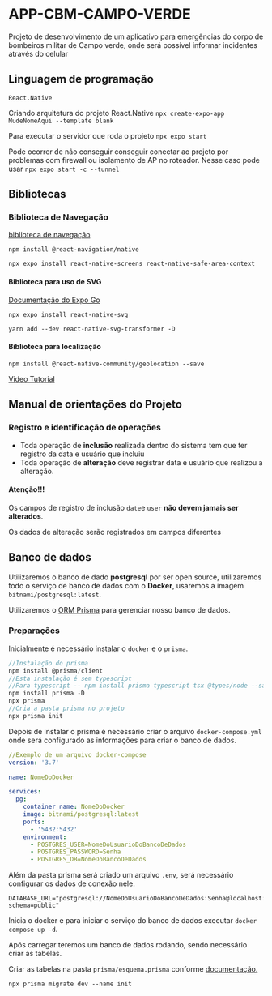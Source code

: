 # APP-CBM-CAMPO-VERDE

Projeto de desenvolvimento de um aplicativo para emergências do corpo de bombeiros militar de Campo verde, onde será possível informar incidentes através do celular

## Linguagem de programação

`React.Native`

Criando arquitetura do projeto React.Native
`npx create-expo-app MudeNomeAqui --template blank`

Para executar o servidor que roda o projeto `npx expo start`

Pode ocorrer de não conseguir conseguir conectar ao projeto por problemas com firewall ou isolamento de AP no roteador.
Nesse caso pode usar `npx expo start -c --tunnel`

## Bibliotecas

### Biblioteca de Navegação

[biblioteca de navegação](https://reactnavigation.org/)

`npm install @react-navigation/native`

`npx expo install react-native-screens react-native-safe-area-context`

#### Biblioteca para uso de SVG

[Documentação do Expo Go](https://docs.expo.dev/versions/latest/sdk/svg/)

`npx expo install react-native-svg`

`yarn add --dev react-native-svg-transformer -D`

#### Biblioteca para localização

`npm install @react-native-community/geolocation --save`

[Video Tutorial](https://www.youtube.com/watch?v=7DY1tHHudtM)

## Manual de orientações do Projeto

### Registro e identificação de operações

* Toda operação de **inclusão**  realizada dentro do sistema tem que ter registro da data e usuário que incluiu
* Toda operação de **alteração** deve registrar data e usuário que realizou a alteração.

#### Atenção!!!

Os campos de registro de inclusão `date`e `user` **não devem jamais ser alterados**.

Os dados de alteração serão registrados em campos diferentes

## Banco de dados

Utilizaremos o banco de dado **postgresql** por ser open source, utilizaremos todo o serviço de banco de dados com o **Docker**, usaremos a imagem `bitnami/postgresql:latest`.

Utilizaremos o [ORM Prisma](https://www.prisma.io/docs/getting-started/setup-prisma/start-from-scratch) para gerenciar nosso banco de dados.

### Preparações

Inicialmente é necessário instalar o `docker` e o `prisma`.

```javascript
//Instalação do prisma
npm install @prisma/client
//Esta instalação é sem typescript
//Para typescript -- npm install prisma typescript tsx @types/node --save-dev
npm install prisma -D
npx prisma
//Cria a pasta prisma no projeto
npx prisma init
```

Depois de instalar o prisma é necessário criar o arquivo `docker-compose.yml` onde será configurado as informações para criar o banco de dados.

```yml
//Exemplo de um arquivo docker-compose
version: '3.7'

name: NomeDoDocker

services:
  pg:
    container_name: NomeDoDocker
    image: bitnami/postgresql:latest
    ports:
      - '5432:5432'
    environment:
      - POSTGRES_USER=NomeDoUsuarioDoBancoDeDados
      - POSTGRES_PASSWORD=Senha
      - POSTGRES_DB=NomeDoBancoDeDados
```

Além da pasta prisma será criado um arquivo `.env`,  será necessário configurar os dados de conexão nele.

```env
DATABASE_URL="postgresql://NomeDoUsuarioDoBancoDeDados:Senha@localhost:5432/NomeDoBancoDeDados?schema=public"
```

Inicia o docker e para iniciar o serviço do banco de dados executar `docker compose up -d`.

Após carregar teremos um banco de dados rodando, sendo necessário criar as tabelas.

Criar as tabelas na pasta `prisma/esquema.prisma` conforme [documentação.](https://www.prisma.io/docs/getting-started/setup-prisma/start-from-scratch/relational-databases/using-prisma-migrate-typescript-prismaPostgres?utm_source=docs)

``` node
npx prisma migrate dev --name init
```

